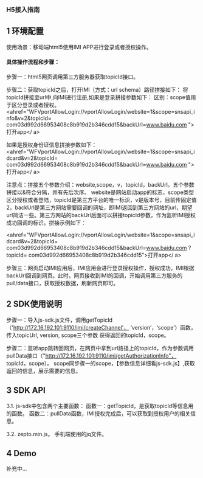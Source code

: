 ### H5接入指南

## 1 环境配置

使用场景：移动端html5使用IMI APP进行登录或者授权操作。
#### 具体操作流程和步骤：

步骤一：html5网页调用第三方服务器获取topicId接口。

步骤二：获取topicId之后，打开IMI（方式：url schema）路径拼接如下：
将topicId拼接至url中,向IMI进行注册,如果是登录拼接参数如下：
区别：scope值用于区分登录或者授权。
<ahref="WFVportAllowLogin://vportAllowLogin/website=1&scope=snsapi_info&v=2&topicId= com03d992d66953408c8b919d2b346cdd15&backUrl=www.baidu.com ">打开app</ a>

如果是授权身份证信息拼接参数如下：        
<ahref="WFVportAllowLogin://vportAllowLogin/website=1&scope=snsapi_idcard&v=2&topicId= com03d992d66953408c8b919d2b346cdd15&backUrl=www.baidu.com ">打开app</ a>

注意点：拼接五个参数介绍：website,scope，v，topicId，backUrl。五个参数拼接以&符合分隔，并有先后次序。
website是网站启动app的标志，scope类型区分授权或者登陆，topicId是第三方平台的唯一标识，v是版本号，目前传固定值2，backUrl是第三方网站需要回调的网址，即IMI返回到第三方网站的url，期望url简洁一些。第三方网站的backUrl后面可以拼接topicId参数，作为监听IMI授权成功回调的标识。拼接示例如下：

<ahref="WFVportAllowLogin://vportAllowLogin/website=1&scope=snsapi_idcard&v=2&topicId= com03d992d66953408c8b919d2b346cdd15&backUrl=www.baidu.com ?topicId= com03d992d66953408c8b919d2b346cdd15">打开app</ a>

步骤三：网页启动IMI应用后，IMI应用会进行登录授权操作，授权成功，IMI根据backUrl回调到网页。此时，网页接收到IMI的回调，开始调用第三方服务的pull/data接口，获取授权数据，刷新网页即可。

## 2 SDK使用说明

步骤一：导入js-sdk.js文件，调用getTopicId（'http://172.16.192.101:9110/imi/createChannel'， ‘version’，‘scope’）函数，传入topicUrl, version, scope三个参数 获得返回的topicId，scope。

步骤二：监听app跳转回网页，在网页中拿到url路径上的topicId，作为参数调用pullData接口（"http://172.16.192.101:9110/imi/getAuthorizationInfo"， topicId，scope）。 scope同步骤一的scope，【参数信息详细看js-sdk.js】,获取返回的信息，展示需要的信息。

## 3 SDK API 

3.1. js-sdk中包含两个主要函数：
函数一：getTopicId，是获取topicId等信息用的函数。
函数二：pullData函数，IMI授权完成后，可以获取到授权用户的相关信息。

3.2. zepto.min.js。
手机端使用的jq文件。

## 4 Demo

补充中...







